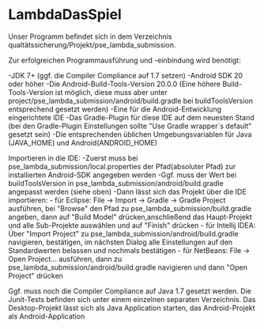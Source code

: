 LambdaDasSpiel
==============

Unser Programm befindet sich in dem Verzeichnis qualtätssicherung/Projekt/pse_lambda_submission.

Zur erfolgreichen Programmausführung und -einbindung wird benötigt:

-JDK 7+ (ggf. die Compiler Compliance auf 1.7 setzen)
-Android SDK 20 oder höher
-Die Android-Build-Tools-Version 20.0.0 (Eine höhere Build-Tools-Version ist möglich, 
					diese muss aber unter project/pse_lambda_submission/android/build.gradle bei buildToolsVersion entsprechend gesetzt werden)
-Eine für die Android-Entwicklung eingerichtete IDE
-Das Gradle-Plugin für diese IDE auf dem neuesten Stand (bei den Gradle-Plugin Einstellungen sollte "Use Gradle wrapper`s default" gesetzt sein)
-Die entsprechenden üblichen Umgebungsvariablen für Java (JAVA_HOME) und Android(ANDROID_HOME)

Importieren in die IDE:
-Zuerst muss bei pse_lambda_submission/local.properties der Pfad(absoluter Pfad) zur installierten Android-SDK angegeben werden
-Ggf. muss der Wert bei buildToolsVersion in pse_lambda_submission/android/build.gradle angepasst werden (siehe oben)
-Dann lässt sich das Projekt über die IDE importieren:
	- für Eclipse:
		File -> Import -> Gradle -> Gradle Project ausführen, bei "Browse" den Pfad zu pse_lambda_submission/build.gradle angeben,
		dann auf "Build Model" drücken,anschließend das Haupt-Projekt und alle Sub-Projekte auswählen und auf "Finish" drücken
	- für Intellij IDEA:
		Über "Import Project" zu pse_lambda_submission/android/build.gradle navigieren, bestätigen, im nächsten Dialog alle Einstellungen auf den Standardwerten belassen
		und nochmals bestätigen
	- für NetBeans:
		File -> Open Project... ausführen, dann zu pse_lambda_submission/android/build.gradle navigieren und dann "Open Project" drücken


Ggf. muss noch die Compiler Compliance auf Java 1.7 gesetzt werden.
Die Junit-Tests befinden sich unter einem einzelnen separaten Verzeichnis.
Das Desktop-Projekt lässt sich als Java Application starten, das Android-Projekt als Android-Application
